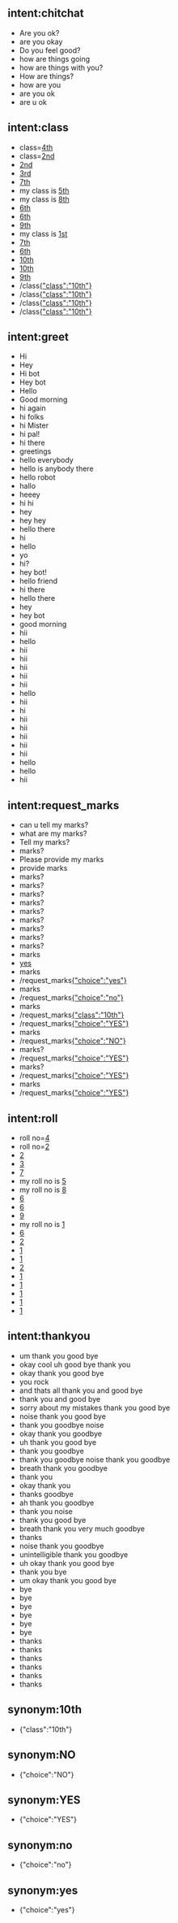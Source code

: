 ## intent:chitchat
- Are you ok?
- are you okay
- Do you feel good?
- how are things going
- how are things with you?
- How are things?
- how are you
- are you ok
- are u ok

## intent:class
- class=[4th](class)
- class=[2nd](class)
- [2nd](class)
- [3rd](class)
- [7th](class)
- my class is [5th](class)
- my class is [8th](class)
- [6th](class)
- [6th](class)
- [9th](class)
- my class is [1st](class)
- [7th](class)
- [6th](class)
- [10th](class)
- [10th](class)
- [9th](class)
- /class[{"class":"10th"}](class:10th)
- /class[{"class":"10th"}](class:10th)
- /class[{"class":"10th"}](class:10th)
- /class[{"class":"10th"}](class:10th)

## intent:greet
- Hi
- Hey
- Hi bot
- Hey bot
- Hello
- Good morning
- hi again
- hi folks
- hi Mister
- hi pal!
- hi there
- greetings
- hello everybody
- hello is anybody there
- hello robot
- hallo
- heeey
- hi hi
- hey
- hey hey
- hello there
- hi
- hello
- yo
- hi?
- hey bot!
- hello friend
- hi there
- hello there
- hey
- hey bot
- good morning
- hii
- hello
- hii
- hii
- hii
- hii
- hii
- hello
- hii
- hi
- hii
- hii
- hii
- hii
- hii
- hello
- hello
- hii

## intent:request_marks
- can u tell my marks?
- what are my marks?
- Tell my marks?
- marks?
- Please provide my marks
- provide marks
- marks?
- marks?
- marks?
- marks?
- marks?
- marks?
- marks?
- marks?
- marks?
- marks
- [yes](choice)
- marks
- /request_marks[{"choice":"yes"}](choice:yes)
- marks
- /request_marks[{"choice":"no"}](choice:no)
- marks
- /request_marks[{"class":"10th"}](class:10th)
- /request_marks[{"choice":"YES"}](choice:YES)
- marks
- /request_marks[{"choice":"NO"}](choice:NO)
- marks?
- /request_marks[{"choice":"YES"}](choice:YES)
- marks?
- /request_marks[{"choice":"YES"}](choice:YES)
- marks
- /request_marks[{"choice":"YES"}](choice:YES)

## intent:roll
- roll no=[4](roll)
- roll no=[2](roll)
- [2](roll)
- [3](roll)
- [7](roll)
- my roll no is [5](roll)
- my roll no is [8](roll)
- [6](roll)
- [6](roll)
- [9](roll)
- my roll no is [1](roll)
- [6](roll)
- [2](roll)
- [1](roll)
- [1](roll)
- [2](roll)
- [1](roll)
- [1](roll)
- [1](roll)
- [1](roll)
- [1](roll)

## intent:thankyou
- um thank you good bye
- okay cool uh good bye thank you
- okay thank you good bye
- you rock
- and thats all thank you and good bye
- thank you and good bye
- sorry about my mistakes thank you good bye
- noise thank you good bye
- thank you goodbye noise
- okay thank you goodbye
- uh thank you good bye
- thank you goodbye
- thank you goodbye noise thank you goodbye
- breath thank you goodbye
- thank you
- okay thank you
- thanks goodbye
- ah thank you goodbye
- thank you noise
- thank you good bye
- breath thank you very much goodbye
- thanks
- noise thank you goodbye
- unintelligible thank you goodbye
- uh okay thank you good bye
- thank you bye
- um okay thank you good bye
- bye
- bye
- bye
- bye
- bye
- bye
- thanks
- thanks
- thanks
- thanks
- thanks
- thanks

## synonym:10th
- {"class":"10th"}

## synonym:NO
- {"choice":"NO"}

## synonym:YES
- {"choice":"YES"}

## synonym:no
- {"choice":"no"}

## synonym:yes
- {"choice":"yes"}
